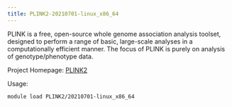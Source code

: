 ```yaml
---
title: PLINK2-20210701-linux_x86_64
---
```

PLINK is a free, open-source whole genome association analysis toolset, designed to
 perform a range of basic, large-scale analyses in a computationally efficient manner.
 The focus of PLINK is purely on analysis of genotype/phenotype data.

Project Homepage: [PLINK2](https://www.cog-genomics.org/plink/2.0)

Usage:
```
module load PLINK2/20210701-linux_x86_64
```
